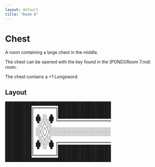```yaml
---
layout: default
title: "Room 8"
---
```


# Chest

A room containing a large chest in the middle.

The chest can be opened with the key found in the [POND](Room 7.md) room.

The chest contains a +1 Longsword.

## Layout

```
████████████████████████████████████████████████
████████████╔══════════╗████████████████████████
████████████║          ║████████████████████████
████████████║ ▟▙ ░░ ▟▙ ║████████████████████████
████████████║ ▜▛░░░░▜▛ ╚════════════════════════
████████████║  ░░╱╲░░                           
████████████║ ░░╱╱╲╲░░░░░░░░░░░░░░░░░░░░░░░░░░░░
████████████║ ░░╲╲╱╱░░░░░░░░░░░░░░░░░░░░░░░░░░░░
████████████║  ░░╲╱░░                           
████████████║ ▟▙░░░░▟▙ ╔════════════════════════
████████████║ ▜▛ ░░ ▜▛ ║████████████████████████
████████████║          ║████████████████████████
████████████╚══════════╝████████████████████████
████████████████████████████████████████████████
```